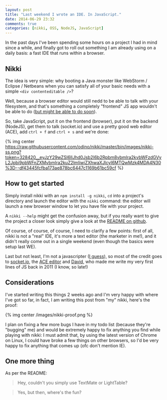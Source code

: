 ```yaml
---
layout: post
title: "Last weekend I wrote an IDE. In JavaScript."
date: 2014-06-29 23:32
comments: true
categories: [nikki, OSS, NodeJS, JavaScript]
---
```


In the past days I've been spending some hours on a project
I had in mind since a while, and finally got to roll out
something I am already using on a daily basis: a fast IDE
that runs within a browser.

<!-- more -->

## Nikki

The idea is very simple: why booting a Java monster like
WebStorm / Eclipse / Netbeans when you can satisfy all
of your basic needs with a simple `<div contenteditable />`?

Well, because a browser editor would still nedd to be able
to talk with your filesystem, and that's something a completely
"frontend" JS app wouldn't be able to do
([but might be able to do soon](https://hacks.mozilla.org/2014/06/webide-lands-in-nightly/)).

So, take JavaScript, put it on the frontend (browser), put
it on the backend (NodeJS), get them to talk (socket.io) and
use a pretty good web editor (ACE), add `ctrl + f` and `ctrl + s`
and we're done:

{% img center https://raw.githubusercontent.com/odino/nikki/master/bin/images/nikki-ss.png?token=328420__eyJzY29wZSI6IlJhd0Jsb2I6b2Rpbm8vbmlra2kvbWFzdGVyL2Jpbi9pbWFnZXMvbmlra2kuZ2lmIiwiZXhwaXJlcyI6MTQwMzk4MDA4N30%3D--df43445fcfba173ae878bc6447c1169b61bc59cf %}

## How to get started

Simply install nikki with an `npm install -g nikki`, `cd`
into a project's directory and launch the editor with the `nikki`
command: the editor will launch a new browser window to let
you have file with your project.

A `nikki --help` might get the confusion away, but if you
really want to give the project a closer look simply give
a look at the [README on github](https://github.com/odino/nikki).

Of course, of course, of course, I need to clarify a few points:
first of all, nikki is not a "real" IDE, it's  more a text editor
(the marketer in me!), and it didn't really come out in a single weekend
(even though  the basics were setup last WE).

Last but not least, I'm not a javascripter ([I guess](http://osrc.dfm.io/odino/)), so most of the credit goes
to [socket.io](http://socket.io/), the [ACE editor](http://ace.c9.io/#nav=about)
and [David](it.linkedin.com/in/davidfunaro), who made me write my
very first lines of JS back in 2011 (I know, so late!)

## Considerations

I've started writing this things 2 weeks ago and I'm very happy
with where I've got so far, in fact, I am writing
this post from "my" nikki, here's the proof:

{% img center /images/nikki-proof.png %}

I plan on fixing a few more bugs I have in my todo list
(because they're "bugging" me) and would be extremely happy
to fix anything you find while playing with nikki: I must admit
that, by using the latest version of Chrome on Linux, I could
have broke a few things on other browsers, so I'd be very
happy to fix anything that comes up (ofc don't mention IE).

## One more thing

As per the README:

> Hey, couldn't you simply use TextMate or LightTable?

> Yes, but then, where's the fun?